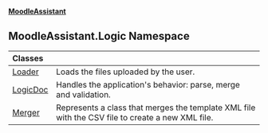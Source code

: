 #### [MoodleAssistant](index.md 'index')

## MoodleAssistant.Logic Namespace

| Classes | |
| :--- | :--- |
| [Loader](MoodleAssistant.Logic.Loader.md 'MoodleAssistant.Logic.Loader') | Loads the files uploaded by the user. |
| [LogicDoc](MoodleAssistant.Logic.LogicDoc.md 'MoodleAssistant.Logic.LogicDoc') | Handles the application's behavior: parse, merge and validation. |
| [Merger](MoodleAssistant.Logic.Merger.md 'MoodleAssistant.Logic.Merger') | Represents a class that merges the template XML file with the CSV file to create a new XML file. |
